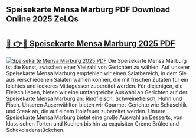 ## Speisekarte Mensa Marburg PDF Download Online 2025 ZeLQs

# <h2><a href="http://gc9eb2b.nevu.top/?p=Speisekarte+Mensa+Marburg">🔗 👉🔴 Speisekarte Mensa Marburg 2025 PDF</a></h2>

[![Speisekarte Mensa Marburg 2025 PDF](https://i.imgur.com/dBaPXMq.png)](http://gc9eb2b.nevu.top/?p=Speisekarte+Mensa+Marburg)
Die Speisekarte Mensa Marburg ist die Kunst, zwischen einer Vielzahl von Gerichten zu wählen. Auf unserer Speisekarte Mensa Marburg empfehlen wir einen Salatbereich, in dem Sie aus verschiedenen Salaten wählen können, die mit frischen Zutaten für ein leichtes und leckeres Mittagessen zubereitet werden. Für diejenigen, die Fleisch lieben, bieten wir eine umfangreiche Auswahl an Gerichten auf der Speisekarte Mensa Marburg an: Rindfleisch, Schweinefleisch, Huhn und Fisch. Unseren Auserwählten bieten wir Gourmet-Gerichte wie Schaschlik und Steak an, die auf einem Holzfeuer zubereitet werden. Unsere Speisekarte Mensa Marburg bietet eine große Auswahl an Desserts, von klassischen Torten und Kuchen bis hin zu exquisiten Crème Brûlée und Schokoladenstückchen.
